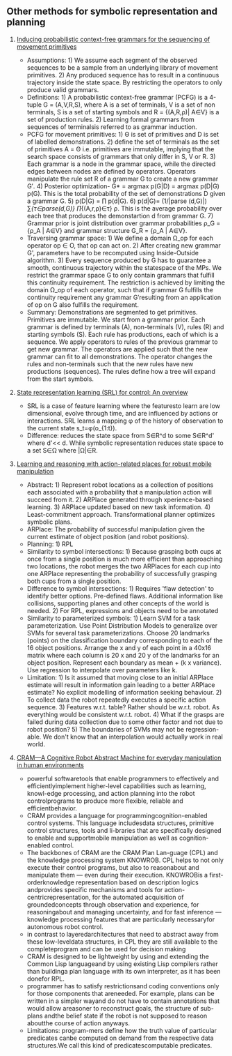 ## Other methods for symbolic representation and planning
1. [Inducing probabilistic context-free grammars for the sequencing of movement primitives](https://ieeexplore.ieee.org/stamp/stamp.jsp?arnumber=8460190)
	- Assumptions: 1) We assume each segment of the observed sequences to be a sample from an underlying library of movement primitives. 2) Any produced sequence has to result in a continuous trajectory inside the state space. By restricting the operators to only produce valid grammars.
	- Definitions: 1) A probabilistic context-free grammar (PCFG) is a 4-tuple G = (A,V,R,S), where A is a set of terminals, V is a set of non terminals, S is a set of starting symbols and R = {(A,R,ρ)| A∈V} is a set of production rules. 2) Learning formal grammars from sequences of terminalsis referred to as grammar induction.
	- PCFG for movement primitives: 1) Θ is set of primitives and D is set of labelled demonstrations. 2) define the set of terminals as the set of primitives A = Θ i.e. primitives are immutable, implying that the search space consists of grammars that only differ in S, V or R. 3) Each grammar is a node in the grammar space, while the directed edges between nodes are defined by operators. Operators manipulate the rule set R of a grammar G to create a new grammar G′. 4) Posterior optimization- G* = argmax p(G|D) = argmax p(D|G) p(G). This is the total probability of the set of demonstrations D given a grammar G. 5) p(D|G) = ∏ p(d|G). 6) p(d|G)= (1/|parse (d,G)|) ∑_{τ∈parse(d,G)} ∏_{(A,r,ρ)∈τ} ρ. This is the average probability over each tree that produces the demonstartion d from grammar G. 7) Grammar prior is joint distribution over grammar probabilities ρ_G = {ρ_A | A∈V} and grammar structure G_R = {ρ_A | A∈V}. 
	- Traversing grammar space: 1) We define a domain Ω_op for each operator op ∈ O, that op can act on. 2) After creating new grammar G', parameters have to be recomputed using Inside-Outside algorithm. 3) Every sequence produced by G has to guarantee a smooth, continuous trajectory within the statespace of the MPs. We restrict the grammar space G to only contain grammars that fulfill this continuity requirement. The restriction is achieved by limiting the domain Ω_op of each operator, such that if grammar G fulfills the continuity requirement any grammar G′resulting from an application of op on G also fulfills the requirement.
	- Summary: Demonstrations are segmented to get primitives. Primitives are immutable. We start from a grammar prior. Each grammar is defined by terminals (A), non-terminals (V), rules (R) and starting symbols (S). Each rule has productions, each of which is a sequence. We apply operators to rules of the previous grammar to get new grammar. The operators are applied such that the new grammar can fit to all demonstrations. The operator changes the rules and non-terminals such that the new rules have new productions (sequences). The rules define how a tree will expand from the start symbols.

1. [State representation learning (SRL) for control: An overview](https://arxiv.org/pdf/1802.04181.pdf)
	- SRL is a case of feature learning where the featuresto learn are low dimensional, evolve through time, and are influenced by actions or interactions. SRL learns a mapping φ of the history of observation to the current state s_t=φ(o_{1:t}). 
	- Difference: reduces the state space from S∈R^d to some S∈R^d' where d'<< d. While symbolic representation reduces state space to a set S∈Ω where |Ω|∈R.

1. [Learning and reasoning with action-related places for robust mobile manipulation](https://arxiv.org/pdf/1401.4599.pdf)
	- Abstract: 1) Represent robot locations as a collection of positions each associated with a probability that a manipulation action will succeed from it. 2) ARPlace generated through xperience-based learning. 3) ARPlace updated based on new task information. 4) Least-commitment approach. Transformational planner optimizes symbolic plans.
	- ARPlace: The probability of successful manipulation given the current estimate of object position (and robot positions).
	- Planning: 1) RPL
	- Similarity to symbol intersections: 1) Because grasping both cups at once from a single position is much more efficient than approaching two locations, the robot merges the two ARPlaces for each cup into one ARPlace representing the probability of successfully grasping both cups from a single position.
	- Difference to symbol intersections: 1) Requires 'flaw detection' to identify better options. Pre-defined flaws. Additional information like collisions, supporting planes and other concepts of the world is needed. 2) For RPL, expressions and objects need to be annotated
	- Similarity to parameterized symbols: 1) Learn SVM for a task parameterization. Use Point Distribution Models to generalize over SVMs for several task parameterizations. Choose 20 landmarks (points) on the classification boundary corresponding to each of the 16 object positions. Arrange the x and y of each point in a 40x16 matrix where each column is 20 x and 20 y of the landmarks for an object position. Represent each boundary as mean + (k x variance). Use regression to interpolate over parameters like k.
	- Limitation: 1) Is it assumed that moving close to an initial ARPlace estimate will result in information gain leading to a better ARPlace estimate? No explicit modelling of information seeking behaviour. 2) To collect data the robot repeatedly executes a specific action sequence. 3) Features w.r.t. table? Rather should be w.r.t. robot. As everything would be consistent w.r.t. robot. 4) What if the grasps are failed during data collection due to some other factor and not due to robot position? 5) The boundaries of SVMs may not be regression-able. We don't know that an interpolation would actually work in real world.

1. [CRAM—A Cognitive Robot Abstract Machine for everyday manipulation in human environments](https://ieeexplore.ieee.org/stamp/stamp.jsp?arnumber=5650146)
	-  powerful  softwaretools  that  enable  programmers  to  effectively  and  efficientlyimplement higher-level capabilities such as learning, knowl-edge  processing,  and  action  planning  into  the  robot  controlprograms  to  produce  more  flexible,  reliable  and  efficientbehavior.
	- CRAM   provides   a   language   for   programmingcognition-enabled  control  systems.  This  language  includesdata  structures,  primitive  control  structures,  tools  and  li-braries  that  are  specifically  designed  to  enable  and  supportmobile  manipulation  as  well  as  cognition-enabled  control.
	- The  backbones  of  CRAM  are  the  CRAM  Plan  Lan-guage    (CPL)    and    the    knowledge    processing    system KNOWROB. CPL helps to not  only  execute  their  control  programs,  but  also  to  reasonabout  and  manipulate  them  —  even  during  their  execution.  KNOWROBis a first-orderknowledge  representation  based  on  description  logics  andprovides  specific  mechanisms  and  tools  for  action-centricrepresentation,  for  the  automated  acquisition  of  groundedconcepts  through  observation  and  experience,  for  reasoningabout  and  managing  uncertainty,  and  for  fast  inference  —knowledge processing features that are particularly necessaryfor autonomous robot control.
	- in contrast to layeredarchitectures that need to abstract away from these low-leveldata structures, in CPL they are still available to the completeprogram and can be used for decision making
	- CRAM is designed to be lightweight by  using  and  extending  the  Common  Lisp  languageand  by  using  existing  Lisp  compilers  rather  than  buildinga plan language with its own interpreter, as it has been donefor  RPL. 
	- programmer  has  to  satisfy  restrictionsand  coding  conventions  only  for  those  components  that  areneeded. For example, plans can be written in a simpler wayand  do  not  have  to  contain  annotations  that  would  allow  areasoner to reconstruct goals, the structure of sub-plans andthe belief state if the robot is not supposed to reason aboutthe course of action anyways.
	- Limitations:  program-mers define how the truth value of particular predicates canbe computed on demand from the respective data structures.We call this kind of predicatescomputable predicates.